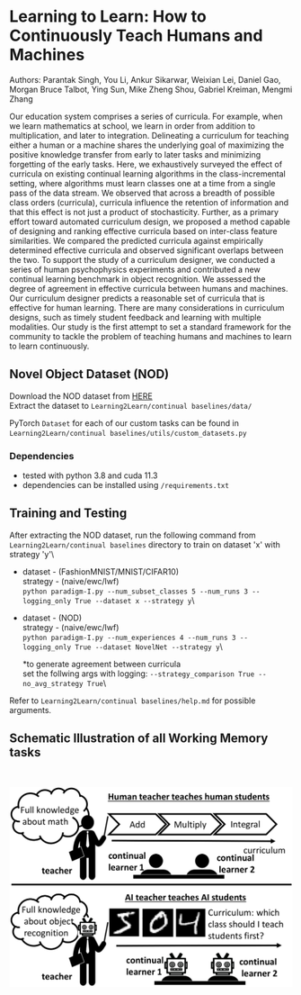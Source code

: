 # Learning to Learn: How to Continuously Teach Humans and Machines

Authors: Parantak Singh, You Li, Ankur Sikarwar, Weixian Lei, Daniel Gao, Morgan Bruce Talbot, Ying Sun, Mike Zheng Shou, Gabriel Kreiman, Mengmi Zhang

Our education system comprises a series of curricula. For example, when we learn mathematics at school, we learn in order from addition to multiplication, and later to integration.  Delineating a curriculum for teaching either a human or a machine shares the underlying goal of maximizing the positive knowledge transfer from early to later tasks and minimizing forgetting of the early tasks. Here, we exhaustively surveyed the effect of curricula on existing continual learning algorithms in the class-incremental setting, where algorithms must learn classes one at a time from a single pass of the data stream. We observed that across a breadth of possible class orders (curricula), curricula influence the retention of information and that this effect is not just a product of stochasticity. Further, as a primary effort toward automated curriculum design, we proposed a method capable of designing and ranking effective curricula based on inter-class feature similarities. We compared the predicted curricula against empirically determined effective curricula and observed significant overlaps between the two. To support the study of a curriculum designer, we conducted a series of human psychophysics experiments and contributed a new continual learning benchmark in object recognition. We assessed the degree of agreement in effective curricula between humans and machines. Our curriculum designer predicts a reasonable set of curricula that is effective for human learning. There are many considerations in curriculum designs, such as timely student feedback and learning with multiple modalities. Our study is the first attempt to set a standard framework for the community to tackle the problem of teaching humans and machines to learn to learn continuously.

## Novel Object Dataset (NOD)

Download the NOD dataset from [HERE](https://drive.google.com/drive/folders/1SPA8TIZr20VZodPs7feFk8DYPiCOPXbE?usp=sharing) \
Extract the dataset to ```Learning2Learn/continual baselines/data/```

PyTorch `Dataset` for each of our custom tasks can be found in ```Learning2Learn/continual baselines/utils/custom_datasets.py```

### Dependencies

- tested with python 3.8 and cuda 11.3
- dependencies can be installed using `/requirements.txt`

## Training and Testing
After extracting the NOD dataset, run the following command from ```Learning2Learn/continual baselines``` directory to train on dataset 'x' with strategy 'y'\
- dataset - (FashionMNIST/MNIST/CIFAR10)\
	strategy - (naive/ewc/lwf)\
	`python paradigm-I.py --num_subset_classes 5 --num_runs 3 --logging_only True --dataset x --strategy y`\
- dataset - (NOD)\
  strategy - (naive/ewc/lwf)\
	`python paradigm-I.py --num_experiences 4 --num_runs 3 --logging_only True --dataset NovelNet --strategy y`\
	
	*to generate agreement between curricula\
	set the follwing args with logging: `--strategy_comparison True --no_avg_strategy True`\

Refer to ```Learning2Learn/continual baselines/help.md``` for possible arguments.

## Schematic Illustration of all Working Memory tasks

<br>
<p align="center"><img align="center"  src="./images/Parantak_intro-cropped.png" alt="..." width="550">
</p>
